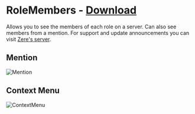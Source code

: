 # RoleMembers - [Download](https://betterdiscord.net/ghdl?url=https://raw.githubusercontent.com/rauenzi/BetterDiscordAddons/master/Plugins/RoleMembers/RoleMembers.plugin.js)

Allows you to see the members of each role on a server. Can also see members from a mention. For support and update announcements you can visit [Zere's server](https://bit.ly/ZeresServer).

## Mention
![Mention](https://i.zackrauen.com/NCzv1w.gif)

## Context Menu
![ContextMenu](https://i.zackrauen.com/TNVRpS.gif)